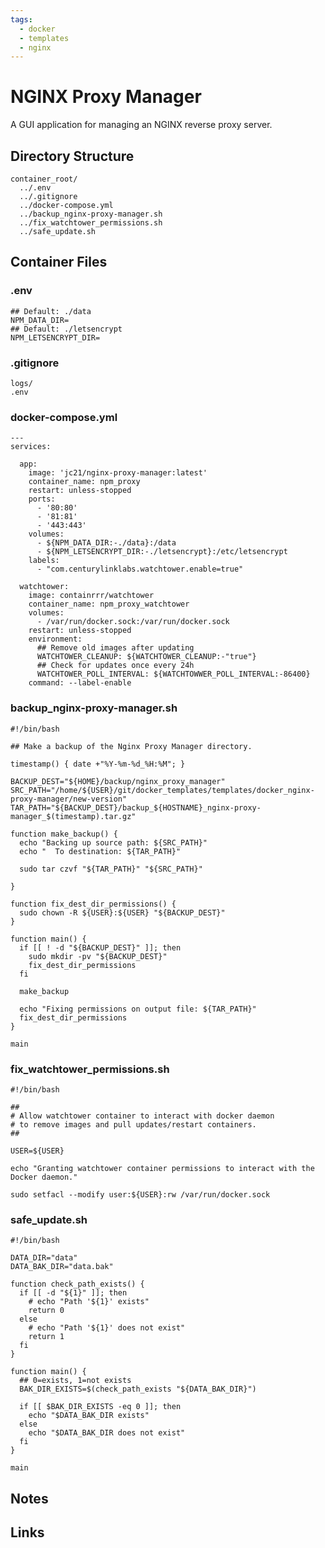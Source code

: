 ```yaml
---
tags:
  - docker
  - templates
  - nginx
---
```


# NGINX Proxy Manager

A GUI application for managing an NGINX reverse proxy server.

## Directory Structure

```text title="Container directory structure"
container_root/
  ../.env
  ../.gitignore
  ../docker-compose.yml
  ../backup_nginx-proxy-manager.sh
  ../fix_watchtower_permissions.sh
  ../safe_update.sh
```

## Container Files

### .env

```text title="nginx proxy manager .env" linenums="1"
## Default: ./data
NPM_DATA_DIR=
## Default: ./letsencrypt
NPM_LETSENCRYPT_DIR=

```

### .gitignore

```text title="nginx proxy manager .gitignore" linenums="1"
logs/
.env

```

### docker-compose.yml

```text title="nginx proxy manager docker-compose.yml" linenums="1"
---
services:

  app:
    image: 'jc21/nginx-proxy-manager:latest'
    container_name: npm_proxy
    restart: unless-stopped
    ports:
      - '80:80'
      - '81:81'
      - '443:443'
    volumes:
      - ${NPM_DATA_DIR:-./data}:/data
      - ${NPM_LETSENCRYPT_DIR:-./letsencrypt}:/etc/letsencrypt
    labels:
      - "com.centurylinklabs.watchtower.enable=true"

  watchtower:
    image: containrrr/watchtower
    container_name: npm_proxy_watchtower
    volumes:
      - /var/run/docker.sock:/var/run/docker.sock
    restart: unless-stopped
    environment:
      ## Remove old images after updating
      WATCHTOWER_CLEANUP: ${WATCHTOWER_CLEANUP:-"true"}
      ## Check for updates once every 24h
      WATCHTOWER_POLL_INTERVAL: ${WATCHTOWWER_POLL_INTERVAL:-86400}
    command: --label-enable

```

### backup_nginx-proxy-manager.sh

```shell title="backup_nginx-proxy-manager.sh" linenums="1"
#!/bin/bash

## Make a backup of the Nginx Proxy Manager directory.

timestamp() { date +"%Y-%m-%d_%H:%M"; }

BACKUP_DEST="${HOME}/backup/nginx_proxy_manager"
SRC_PATH="/home/${USER}/git/docker_templates/templates/docker_nginx-proxy-manager/new-version"
TAR_PATH="${BACKUP_DEST}/backup_${HOSTNAME}_nginx-proxy-manager_$(timestamp).tar.gz"

function make_backup() {
  echo "Backing up source path: ${SRC_PATH}"
  echo "  To destination: ${TAR_PATH}"

  sudo tar czvf "${TAR_PATH}" "${SRC_PATH}"

}

function fix_dest_dir_permissions() {
  sudo chown -R ${USER}:${USER} "${BACKUP_DEST}"
}

function main() {
  if [[ ! -d "${BACKUP_DEST}" ]]; then
    sudo mkdir -pv "${BACKUP_DEST}"
    fix_dest_dir_permissions
  fi

  make_backup

  echo "Fixing permissions on output file: ${TAR_PATH}"
  fix_dest_dir_permissions
}

main

```

### fix_watchtower_permissions.sh

```shell title="fix_watchtower_permissions.sh" linenums="1"
#!/bin/bash

##
# Allow watchtower container to interact with docker daemon
# to remove images and pull updates/restart containers.
##

USER=${USER}

echo "Granting watchtower container permissions to interact with the Docker daemon."

sudo setfacl --modify user:${USER}:rw /var/run/docker.sock

```

### safe_update.sh

```shell title="safe_update.sh" linenums="1"
#!/bin/bash

DATA_DIR="data"
DATA_BAK_DIR="data.bak"

function check_path_exists() {
  if [[ -d "${1}" ]]; then
    # echo "Path '${1}' exists"
    return 0
  else
    # echo "Path '${1}' does not exist"
    return 1
  fi
}

function main() {
  ## 0=exists, 1=not exists
  BAK_DIR_EXISTS=$(check_path_exists "${DATA_BAK_DIR}")

  if [[ $BAK_DIR_EXISTS -eq 0 ]]; then
    echo "$DATA_BAK_DIR exists"
  else
    echo "$DATA_BAK_DIR does not exist"
  fi
}

main

```

## Notes

## Links
